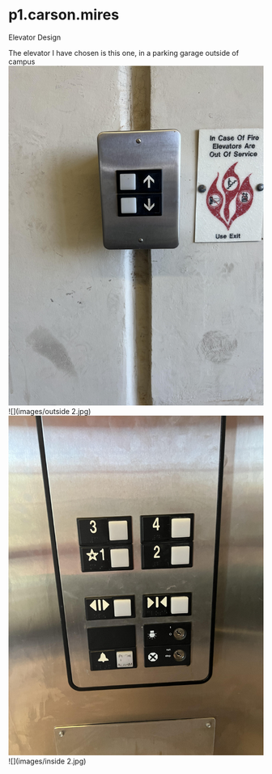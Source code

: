 # p1.carson.mires
Elevator Design

The elevator I have chosen is this one, in a parking garage outside of campus
![](images/outside.jpg) ![](images/outside 2.jpg)
![](images/inside.jpg) ![](images/inside 2.jpg)
